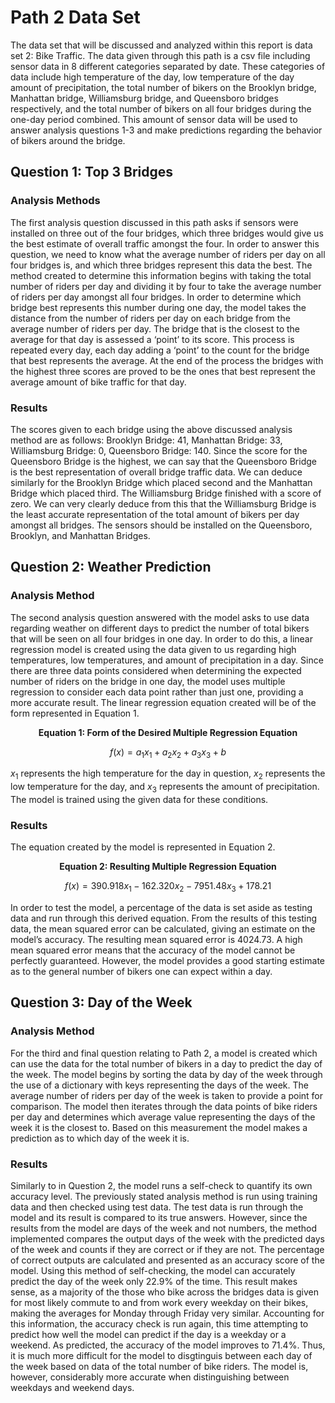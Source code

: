 # Path 2 Data Set
The data set that will be discussed and analyzed within this report is data set 2: Bike Traffic.  The data given through this path is a csv file including sensor data in 8 different categories separated by date.  These categories of data include high temperature of the day, low temperature of the day amount of precipitation, the total number of bikers on the Brooklyn bridge, Manhattan bridge, Williamsburg bridge, and Queensboro bridges respectively, and the total number of bikers on all four bridges during the one-day period combined.  This amount of sensor data will be used to answer analysis questions 1-3 and make predictions regarding the behavior of bikers around the bridge.

## Question 1: Top 3 Bridges
### Analysis Methods
The first analysis question discussed in this path asks if sensors were installed on three out of the four bridges, which three bridges would give us the best estimate of overall traffic amongst the four.   In order to answer this question, we need to know what the average number of riders per day on all four bridges is, and which three bridges represent this data the best.  The method created to determine this information begins with taking the total number of riders per day and dividing it by four to take the average number of riders per day amongst all four bridges.  In order to determine which bridge best represents this number during one day, the model takes the distance from the number of riders per day on each bridge from the average number of riders per day.  The bridge that is the closest to the average for that day is assessed a ‘point’ to its score.  This process is repeated every day, each day adding a ‘point’ to the count for the bridge that best represents the average.  At the end of the process the bridges with the highest three scores are proved to be the ones that best represent the average amount of bike traffic for that day.  
### Results
The scores given to each bridge using the above discussed analysis method are as follows: Brooklyn Bridge: 41, Manhattan Bridge: 33, Williamsburg Bridge: 0, Queensboro Bridge: 140.  Since the score for the Queensboro Bridge is the highest, we can say that the Queensboro Bridge is the best representation of overall bridge traffic data.  We can deduce similarly for the Brooklyn Bridge which placed second and the Manhattan Bridge which placed third.  The Williamsburg Bridge finished with a score of zero.  We can very clearly deduce from this that the Williamsburg Bridge is the least accurate representation of the total amount of bikers per day amongst all bridges.  The sensors should be installed on the Queensboro, Brooklyn, and Manhattan Bridges.

## Question 2: Weather Prediction
### Analysis Method
The second analysis question answered with the model asks to use data regarding weather on different days to predict the number of total bikers that will be seen on all four bridges in one day.  In order to do this, a linear regression model is created using the data given to us regarding high temperatures, low temperatures, and amount of precipitation in a day.  Since there are three data points considered when determining the expected number of riders on the bridge in one day, the model uses multiple regression to consider each data point rather than just one, providing a more accurate result.  The linear regression equation created will be of the form represented in Equation 1.

<p align="center"><strong>Equation 1: Form of the Desired Multiple Regression Equation</strong></p>

$$f(x) = a_1 x_1 + a_2 x_2 + a_3 x_3 + b$$

$x_1$ represents the high temperature for the day in question, $x_2$ represents the low temperature for the day, and $x_3$ represents the amount of precipitation.  The model is trained using the given data for these conditions.  

### Results
The equation created by the model is represented in Equation 2.

<p align="center"><strong>Equation 2: Resulting Multiple Regression Equation</strong></div>

$$f(x) = 390.918x_1-162.320x_2-7951.48x_3+178.21$$

In order to test the model, a percentage of the data is set aside as testing data and run through this derived equation.  From the results of this testing data, the mean squared error can be calculated, giving an estimate on the model’s accuracy.  The resulting mean squared error is 4024.73.  A high mean squared error means that the accuracy of the model cannot be perfectly guaranteed.  However, the model provides a good starting estimate as to the general number of bikers one can expect within a day. 

## Question 3: Day of the Week
### Analysis Method
For the third and final question relating to Path 2, a model is created which can use the data for the total number of bikers in a day to predict the day of the week.  The model begins by sorting the data by day of the week through the use of a dictionary with keys representing the days of the week.  The average number of riders per day of the week is taken to provide a point for comparison.  The model then iterates through the data points of bike riders per day and determines which average value representing the days of the week it is the closest to.  Based on this measurement the model makes a prediction as to which day of the week it is.  
### Results
Similarly to in Question 2, the model runs a self-check to quantify its own accuracy level.  The previously stated analysis method is run using training data and then checked using test data.  The test data is run through the model and its result is compared to its true answers.  However, since the results from the model are days of the week and not numbers, the method implemented compares the output days of the week with the predicted days of the week and counts if they are correct or if they are not.  The percentage of correct outputs are calculated and presented as an accuracy score of the model.  Using this method of self-checking, the model can accurately predict the day of the week only 22.9% of the time.  This result makes sense, as a majority of the those who bike across the bridges data is given for most likely commute to and from work every weekday on their bikes, making the averages for Monday through Friday very similar.  Accounting for this information, the accuracy check is run again, this time attempting to predict how well the model can predict if the day is a weekday or a weekend.  As predicted, the accuracy of the model improves to 71.4%.  Thus, it is much more difficult for the model to disgtinguis between each day of the week based on data of the total number of bike riders.  The model is, however, considerably more accurate when distinguishing between weekdays and weekend days. 
